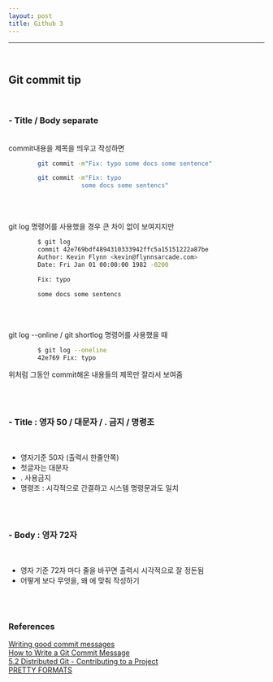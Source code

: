 ```yaml
---
layout: post
title: Github 3
---
```


---

<br>

## Git commit tip

<br>

### - Title / Body separate

<br>
commit내용을 제목을 띄우고 작성하면

```bash
        git commit -m"Fix: typo some docs some sentence"

        git commit -m"Fix: typo
                    some docs some sentencs"
```

<br><br>

git log 명령어를 사용했을 경우 큰 차이 없이 보여지지만<br>

```bash
        $ git log
        commit 42e769bdf4894310333942ffc5a15151222a87be
        Author: Kevin Flynn <kevin@flynnsarcade.com>
        Date: Fri Jan 01 00:00:00 1982 -0200

        Fix: typo

        some docs some sentencs
```

<br><Br>

git log --online / git shortlog 명령어를 사용했을 때

```bash
        $ git log --oneline
        42e769 Fix: typo
```

위처럼 그동안 commit해온 내용들의 제목만 잘라서 보여줌

<br><br>

### - Title : 영자 50 / 대문자 / . 금지 / 명령조

<br>

- 영자기준 50자 (출력시 한줄안쪽)<br>
- 첫글자는 대문자<br>
- . 사용금지<br>
- 명령조 : 시각적으로 간결하고 시스템 명령문과도 일치

<br><br>

### - Body : 영자 72자

<br>

- 영자 기준 72자 마다 줄을 바꾸면 출력시 시각적으로 잘 정돈됨
- 어떻게 보다 무엇을, 왜 에 맞춰 작성하기

<br><br>

### References

[Writing good commit messages](https://github.com/erlang/otp/wiki/Writing-good-commit-messages)<br>
[How to Write a Git Commit Message](https://cbea.ms/git-commit/)<br>
[5.2 Distributed Git - Contributing to a Project](https://git-scm.com/book/en/v2/Distributed-Git-Contributing-to-a-Project)<br>
[PRETTY FORMATS](https://git-scm.com/docs/pretty-formats)
